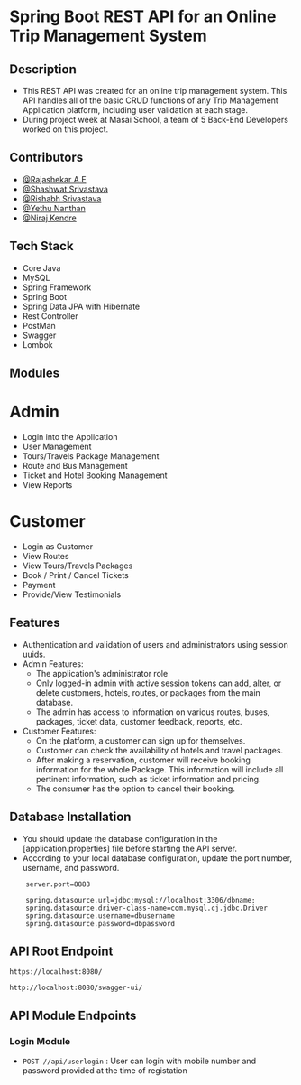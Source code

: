 # Spring Boot REST API for an Online Trip Management System

## Description

- This REST API was created for an online trip management system. This API handles all of the basic CRUD functions of any Trip Management Application platform, including user validation at each stage.
- During project week at Masai School, a team of 5 Back-End Developers worked on this project.

## Contributors

- [@Rajashekar A.E](https://github.com/rajshekar11)
- [@Shashwat Srivastava](https://github.com/JavaDevShashwat)
- [@Rishabh Srivastava](https://github.com/rish2408)
- [@Yethu Nanthan](https://github.com/yedhunanthan)
- [@Niraj Kendre](https://github.com/NirajKendre)

## Tech Stack

- Core Java
- MySQL
- Spring Framework
- Spring Boot
- Spring Data JPA with Hibernate
- Rest Controller
- PostMan
- Swagger
- Lombok

## Modules

# Admin

- Login into the Application
- User Management
- Tours/Travels Package Management
- Route and Bus Management
- Ticket and Hotel Booking Management
- View Reports

# Customer

- Login as Customer
- View Routes
- View Tours/Travels Packages
- Book / Print / Cancel Tickets
- Payment
- Provide/View Testimonials

## Features

- Authentication and validation of users and administrators using session uuids.
- Admin Features:
  - The application's administrator role
  - Only logged-in admin with active session tokens can add, alter, or delete customers, hotels, routes, or packages from the main database.
  - The admin has access to information on various routes, buses, packages, ticket data, customer feedback, reports, etc.
- Customer Features:
  - On the platform, a customer can sign up for themselves.
  - Customer can check the availability of hotels and travel packages.
  - After making a reservation, customer will receive booking information for the whole Package. This information will include all pertinent information, such as ticket information and pricing.
  - The consumer has the option to cancel their booking.



## Database Installation

- You should update the database configuration in the [application.properties] file before starting the API server.
- According to your local database configuration, update the port number, username, and password.

```
    server.port=8888

    spring.datasource.url=jdbc:mysql://localhost:3306/dbname;
    spring.datasource.driver-class-name=com.mysql.cj.jdbc.Driver
    spring.datasource.username=dbusername
    spring.datasource.password=dbpassword

```

## API Root Endpoint

`https://localhost:8080/`

`http://localhost:8080/swagger-ui/`

## API Module Endpoints

### Login Module

- `POST //api/userlogin` : User can login with mobile number and password provided at the time of registation
<!--

### Sample API Response for Admin Login

`POST localhost:8080/login/userlogin`

- Request Body

```
    {
        "mobileNo": "9918235456",
        "password": "rishabh@123"
    }
```

- Response

```
   CurrentAdminSession(id=11, userId=1, uuid=356152, localDateTime=2022-11-13T12:18:35.886153526)

```

## Video Explainer of flow control

<a href="#">**Video Drive Link** </a>

### Swagger UI

---

![image](https://user-images.githubusercontent.com/36689521/201520958-c09b9284-32f0-4a4d-bd82-1073330a234b.png)

---

### Login Controller

---

![image](https://user-images.githubusercontent.com/36689521/201521005-f077cf00-1986-466f-b45a-2150a755f88a.png)

---

### Admin Controller

---

![image](https://user-images.githubusercontent.com/36689521/201521028-2ae4d136-e705-4708-9fd2-ee9717ed69da.png)

---

### Booking and Bus Controller

---

![image](https://user-images.githubusercontent.com/36689521/201521096-bfef2c75-6e4b-4195-8f58-ddcecc9cca4d.png)

---

### Feedback and Hotel Controller

---

![image](https://user-images.githubusercontent.com/36689521/201521123-51f504ac-777e-4ca0-8ea7-fe88b26e65fd.png)

### Package, Report and Travel Controller

---

![image](https://user-images.githubusercontent.com/36689521/201521157-a6b2ff36-13aa-47bc-8f2f-7caea3405620.png)

---

---

![image](https://user-images.githubusercontent.com/36689521/201521235-e0721049-dc24-4260-a824-c439b9fea9fc.png)

---
